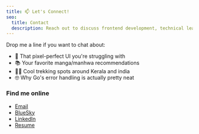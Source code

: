 ```yaml
---
title: 📫 Let's Connect!
seo:
  title: Contact
  description: Reach out to discuss frontend development, technical leadership, or collaborative opportunities.
---
```


Drop me a line if you want to chat about:

- 🎨 That pixel-perfect UI you're struggling with
- 📚 Your favorite manga/manhwa recommendations
- 🏃‍♂️ Cool trekking spots around Kerala and india
- 🤓 Why Go's error handling is actually pretty neat

### Find me online

- [Email](mailto:sijosam1905@gmail.com)
- [BlueSky](https://bsky.app/profile/sijosam.in)
- [LinkedIn](https://www.linkedin.com/in/sijo-sam/)
- [Resume](https://resume.mrsamdev.xyz/)
